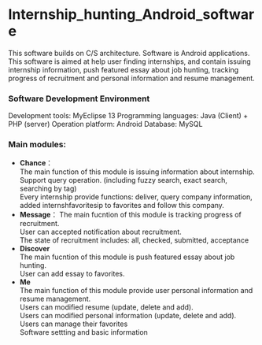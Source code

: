 # Internship_hunting_Android_software
This software builds on C/S architecture. Software is Android applications. This software is aimed at help user finding internships, and contain issuing internship information, push featured essay about job hunting, tracking progress of recruitment and personal information and resume management.
### Software Development Environment
Development tools: MyEclipse 13
Programming languages: Java (Client) + PHP (server) 
Operation platform: Android
Database: MySQL
### Main modules:
* **Chance**：  
The main function of this module is issuing information about internship.  
Support query operation. (including fuzzy search, exact search, searching by tag)  
Every internship provide functions: deliver, query company information, added internshfavoritesip to favorites and follow this company.    
* **Message**：
The main fucntion of this module is tracking progress of recruitment.   
User can accepted notification about recruitment.  
The state of recruitment includes: all, checked, submitted, acceptance  
* **Discover**  
The main fucntion of this module is push featured essay about job hunting.  
User can add essay to favorites.  
* **Me**  
The main function of this module provide user personal information and resume management.  
Users can modified resume (update, delete and add).  
Users can modified personal information (update, delete and add).  
Users can manage their favorites  
Software settting and basic information  
